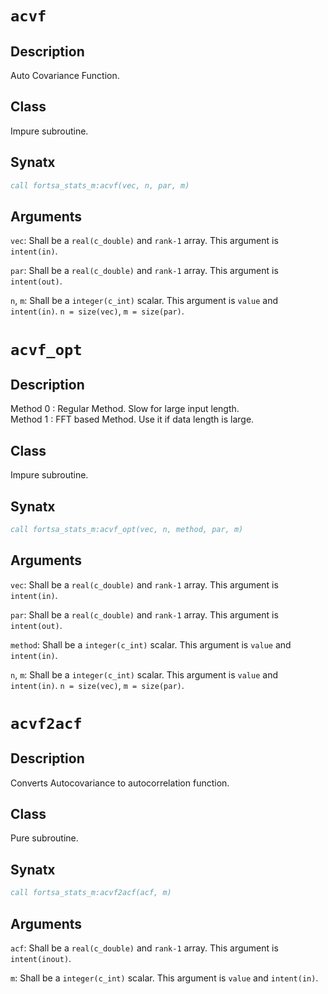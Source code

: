 # `acvf`

## Description

Auto Covariance Function.

## Class

Impure subroutine.

## Synatx

```fortran
call fortsa_stats_m:acvf(vec, n, par, m)
```

## Arguments

`vec`: Shall be a `real(c_double)` and `rank-1` array.
This argument is `intent(in)`.

`par`: Shall be a `real(c_double)` and `rank-1` array.
This argument is `intent(out)`.

`n`, `m`: Shall be a `integer(c_int)` scalar.
This argument is `value` and `intent(in)`.
`n = size(vec)`, `m = size(par)`.

# `acvf_opt`

## Description

Method 0 : Regular Method. Slow for large input length.<br>
Method 1 : FFT based Method. Use it if data length is large.

## Class

Impure subroutine.

## Synatx

```fortran
call fortsa_stats_m:acvf_opt(vec, n, method, par, m)
```

## Arguments

`vec`: Shall be a `real(c_double)` and `rank-1` array.
This argument is `intent(in)`.

`par`: Shall be a `real(c_double)` and `rank-1` array.
This argument is `intent(out)`.

`method`: Shall be a `integer(c_int)` scalar.
This argument is `value` and `intent(in)`.

`n`, `m`: Shall be a `integer(c_int)` scalar.
This argument is `value` and `intent(in)`.
`n = size(vec)`, `m = size(par)`.

# `acvf2acf`

## Description

Converts Autocovariance to autocorrelation function.

## Class

Pure subroutine.

## Synatx

```fortran
call fortsa_stats_m:acvf2acf(acf, m)
```

## Arguments

`acf`: Shall be a `real(c_double)` and `rank-1` array.
This argument is `intent(inout)`.

`m`: Shall be a `integer(c_int)` scalar.
This argument is `value` and `intent(in)`.